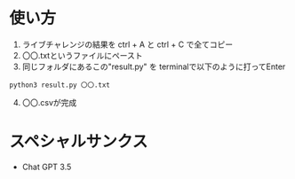 # 使い方
1. ライブチャレンジの結果を ctrl + A と ctrl + C で全てコピー
2. 〇〇.txtというファイルにペースト
3. 同じフォルダにあるこの"result.py" を terminalで以下のように打ってEnter 
```
python3 result.py 〇〇.txt
```
4. 〇〇.csvが完成

# スペシャルサンクス
- Chat GPT 3.5
